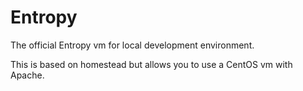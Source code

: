 # Entropy

The official Entropy vm for local development environment.

This is based on homestead but allows you to use a CentOS vm with Apache.
